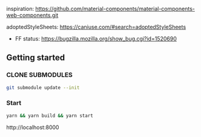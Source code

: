 inspiration: https://github.com/material-components/material-components-web-components.git

adoptedStyleSheets: https://caniuse.com/#search=adoptedStyleSheets
  - FF status: https://bugzilla.mozilla.org/show_bug.cgi?id=1520690


## Getting started
### CLONE SUBMODULES
```sh
git submodule update --init
```
### Start
```sh
yarn && yarn build && yarn start
```

http://localhost:8000

